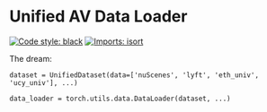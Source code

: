 # Unified AV Data Loader

[![Code style: black](https://img.shields.io/badge/code%20style-black-000000.svg)](https://github.com/psf/black)
[![Imports: isort](https://img.shields.io/badge/%20imports-isort-%231674b1?style=flat&labelColor=ef8336)](https://pycqa.github.io/isort/)

The dream:
```
dataset = UnifiedDataset(data=['nuScenes', 'lyft', 'eth_univ', 'ucy_univ'], ...)

data_loader = torch.utils.data.DataLoader(dataset, ...)
```

